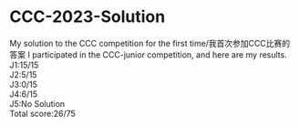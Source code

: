 # CCC-2023-Solution
My solution to the CCC competition for the first time/我首次参加CCC比赛的答案
I participated in the CCC-junior competition, and here are my results.  
J1:15/15  
J2:5/15  
J3:0/15  
J4:6/15  
J5:No Solution  
Total score:26/75  
